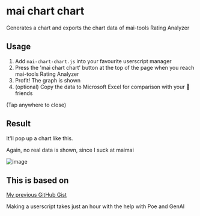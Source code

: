 # mai chart chart
Generates a chart and exports the chart data of mai-tools Rating Analyzer

## Usage
1. Add `mai-chart-chart.js` into your favourite userscript manager
2. Press the 'mai chart chart' button at the top of the page when you reach mai-tools Rating Analyzer
3. Profit! The graph is shown
4. (optional) Copy the data to Microsoft Excel for comparison with your 🛐friends

(Tap anywhere to close)

## Result
It'll pop up a chart like this. 

Again, no real data is shown, since I suck at maimai

![image](https://github.com/evnchn/mai-chart-chart/assets/37951241/870b27ab-f2fb-4733-9a28-93437de03601)

## This is based on
[My previous GitHub Gist](https://gist.github.com/evnchn/138eddf719b783d8d39a1a421049c94a)

Making a userscript takes just an hour with the help with Poe and GenAI


